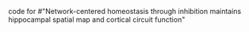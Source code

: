 code for #"Network-centered homeostasis through inhibition maintains hippocampal spatial map and cortical circuit function"
